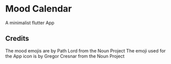 # Mood Calendar

A minimalist flutter App

## Credits

The mood emojis are by Path Lord from the Noun Project
The emoji used for the App icon is by Gregor Cresnar from the Noun Project
